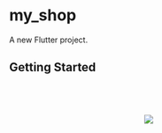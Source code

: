 # my_shop

A new Flutter project.

## Getting Started

<h1 align="center">
  <br>
  <a><img src="https://raw.githubusercontent.com/lioTauhid/my-shop/main/Screenshot.png"></a>
  <br>
  <br>
</h1>

